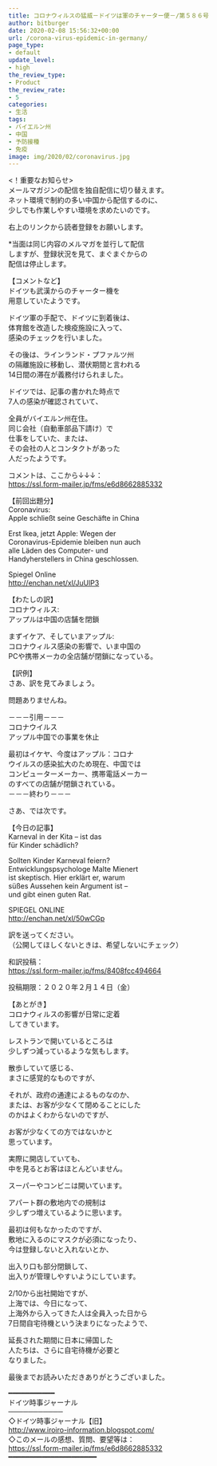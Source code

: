 ```yaml
---
title: コロナウィルスの猛威－ドイツは軍のチャーター便－/第５８６号
author: bitburger
date: 2020-02-08 15:56:32+00:00
url: /corona-virus-epidemic-in-germany/
page_type:
- default
update_level:
- high
the_review_type:
- Product
the_review_rate:
- 5
categories:
- 生活
tags:
- バイエルン州
- 中国
- 予防接種
- 免疫
image: img/2020/02/coronavirus.jpg
---
```

<！重要なお知らせ>  
メールマガジンの配信を独自配信に切り替えます。  
ネット環境で制約の多い中国から配信するのに、  
少しでも作業しやすい環境を求めたいのです。  
  
右上のリンクから読者登録をお願いします。  
  
*当面は同じ内容のメルマガを並行して配信  
しますが、登録状況を見て、まぐまぐからの  
配信は停止します。  
  
  
【コメントなど】  
ドイツも武漢からのチャーター機を  
用意していたようです。  
  
ドイツ軍の手配で、ドイツに到着後は、  
体育館を改造した検疫施設に入って、  
感染のチェックを行いました。  
  
その後は、ラインランド・プファルツ州  
の隔離施設に移動し、潜伏期間と言われる  
14日間の滞在が義務付けられました。  
  
ドイツでは、記事の書かれた時点で  
7人の感染が確認されていて、  
  
全員がバイエルン州在住。  
同じ会社（自動車部品下請け）で  
仕事をしていた、または、  
その会社の人とコンタクトがあった  
人だったようです。  
  
  
コメントは、ここから↓↓↓：  
<a rel="noopener" href="https://ssl.form-mailer.jp/fms/e6d8662885332" target="_blank">https://ssl.form-mailer.jp/fms/e6d8662885332</a>  
  
【前回出題分】  
Coronavirus:  
Apple schließt seine Geschäfte in China  
  
Erst Ikea, jetzt Apple: Wegen der  
Coronavirus-Epidemie bleiben nun auch  
alle Läden des Computer- und  
Handyherstellers in China geschlossen.  
  
Spiegel Online  
<a rel="noopener" href="http://enchan.net/xl/JuUlP3" target="_blank">http://enchan.net/xl/JuUlP3</a>  
  
  
【わたしの訳】  
コロナウィルス:  
アップルは中国の店舗を閉鎖  
  
まずイケア、そしていまアップル:  
コロナウィルス感染の影響で、いま中国の  
PCや携帯メーカの全店舗が閉鎖になっている。  
  
【訳例】  
さあ、訳を見てみましょう。  
  
問題ありませんね。  
  
－－－引用－－－  
コロナウイルス  
アップル中国での事業を休止  
  
最初はイケヤ、今度はアップル：コロナ  
ウイルスの感染拡大のため現在、中国では  
コンピューターメーカー、携帯電話メーカー  
のすべての店舗が閉鎖されている。  
－－－終わり－－－  
  
  
さあ、では次です。  
  
【今日の記事】  
Karneval in der Kita &#8211; ist das  
für Kinder schädlich?  
  
Sollten Kinder Karneval feiern?  
Entwicklungspsychologe Malte Mienert  
ist skeptisch. Hier erklärt er, warum  
süßes Aussehen kein Argument ist &#8211;  
und gibt einen guten Rat.  
  
SPIEGEL ONLINE  
<a rel="noopener" href="http://enchan.net/xl/50wCGp" target="_blank">http://enchan.net/xl/50wCGp</a>  
  
訳を送ってください。  
（公開してほしくないときは、希望しないにチェック）  
  
和訳投稿：  
 <a rel="noopener" href="https://ssl.form-mailer.jp/fms/8408fcc494664" target="_blank">https://ssl.form-mailer.jp/fms/8408fcc494664</a>  
  
投稿期限：２０２０年２月１４日（金）  
  
【あとがき】  
コロナウィルスの影響が日常に定着  
してきています。  
  
レストランで開いているところは  
少しずつ減っているような気もします。  
  
散歩していて感じる、  
まさに感覚的なものですが、  
  
それが、政府の通達によるものなのか、  
または、お客が少なくて閉めることにした  
のかはよくわからないのですが、  
  
お客が少なくての方ではないかと  
思っています。  
  
実際に開店していても、  
中を見るとお客はほとんどいません。  
  
スーパーやコンビニは開いています。  
  
アパート群の敷地内での規制は  
少しずつ増えているように思います。  
  
最初は何もなかったのですが、  
敷地に入るのにマスクが必須になったり、  
今は登録しないと入れないとか、  
  
出入り口も部分閉鎖して、  
出入りが管理しやすいようにしています。  
  
2/10から出社開始ですが、  
上海では、今日になって、  
上海外から入ってきた人は全員入った日から  
7日間自宅待機という決まりになったようで、  
  
延長された期間に日本に帰国した  
人たちは、さらに自宅待機が必要と  
なりました。  
  
  
最後までお読みいただきありがとうございました。  
  
━━━━━━━━━━━  
ドイツ時事ジャーナル  
───────────  
◇ドイツ時事ジャーナル【旧】  
<a rel="noopener" href="http://www.iroiro-information.blogspot.com/" target="_blank">http://www.iroiro-information.blogspot.com/</a>  
◇このメールの感想、質問、要望等は：  
<a rel="noopener" href="https://ssl.form-mailer.jp/fms/e6d8662885332" target="_blank">https://ssl.form-mailer.jp/fms/e6d8662885332</a>  
━━━━━━━━━━━━━━━━━━━━━